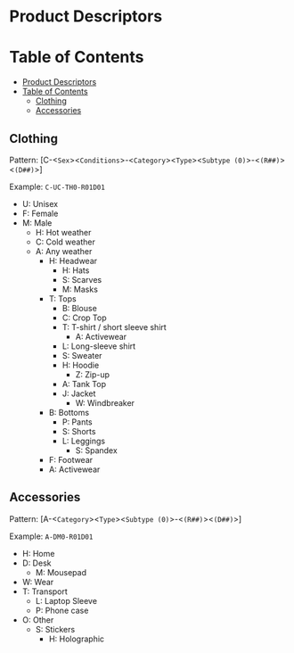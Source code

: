 # Product Descriptors

# Table of Contents
- [Product Descriptors](#product-descriptors)
- [Table of Contents](#table-of-contents)
  - [Clothing](#clothing)
  - [Accessories](#accessories)

## Clothing
Pattern: [C-<`Sex`><`Conditions`>-<`Category`><`Type`><`Subtype (0)`>-<`(R##)`><`(D##)`>]

Example: `C-UC-TH0-R01D01`
 - U: Unisex
 - F: Female
 - M: Male
   - H: Hot weather
   - C: Cold weather
   - A: Any weather
     - H: Headwear
       - H: Hats
       - S: Scarves
       - M: Masks
     - T: Tops
       - B: Blouse
       - C: Crop Top
       - T: T-shirt / short sleeve shirt
         - A: Activewear
       - L: Long-sleeve shirt
       - S: Sweater
       - H: Hoodie
         - Z: Zip-up
       - A: Tank Top
       - J: Jacket
         - W: Windbreaker
     - B: Bottoms
       - P: Pants
       - S: Shorts
       - L: Leggings
         - S: Spandex
     - F: Footwear
     - A: Activewear

## Accessories
Pattern: [A-<`Category`><`Type`><`Subtype (0)`>-<`(R##)`><`(D##)`>]

Example: `A-DM0-R01D01`
 - H: Home
 - D: Desk
   - M: Mousepad
 - W: Wear
 - T: Transport
   - L: Laptop Sleeve
   - P: Phone case
 - O: Other
   - S: Stickers
     - H: Holographic
